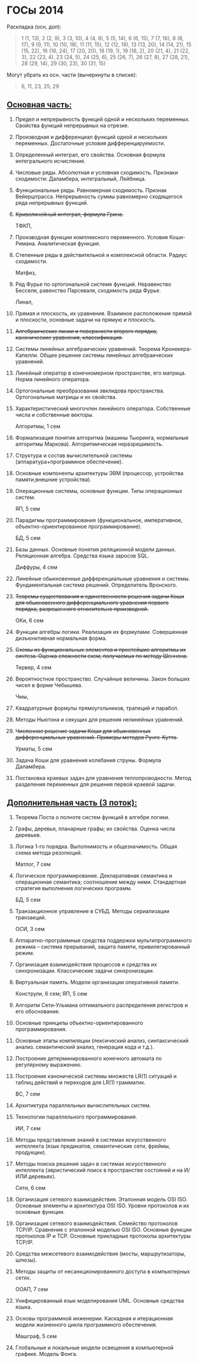 # ГОСы 2014

Раскладка (осн, доп):

> 1 (1, 13), 2 (2, 9), 3 (3, 10), 4 (4, 8), 5 (5, 14), 6 (6, 15), 7 (7, 16), 8 (8, 17), 9 (9, 11), 10 (10, 18), 11 (11, 15), 12 (12, 19), 13 (13, 20), 14 (14, 21), 15 (15, 22), 16 (16, 24), 17 (20, 20), 18 (19, 1), 19 (18, 2), 20 (21, 4), 21 (22, 3), 22 (23, 4), 23 (24, 5), 24 (25, 6), 25 (26, 7), 26 (27, 8), 27 (28, 21), 28 (29, 14), 29 (30, 23), 30 (31, 15)

Могут убрать из осн. части (вычеркнуты в списке):

> 6, 11, 23, 25, 29


[Основная часть:](./math/)
---------------

<!-- Матан -->
 
1. Предел и непрерывность функций одной и нескольких переменных. Свойства функций  непрерывных на отрезке.
2. Производная и дифференциал функций одной и нескольких переменных. Достаточные   условия дифференцируемости.
3. Определенный интеграл, его свойства. Основная формула интегрального исчисления.
4. Числовые ряды. Абсолютная и условная сходимость. Признаки сходимости: Даламбера,  интегральный, Лейбница.
5. Функциональные ряды. Равномерная сходимость. Признак Вейерштрасса. Непрерывность суммы  равномерно сходящегося ряда непрерывных функций.
6. ~~Криволинейный интеграл, формула Грина.~~

	ТФКП,

7. Производная функции комплексного переменного. Условия Коши-Римана. Аналитическая  функция.
8. Степенные ряды в действительной и комплексной области. Радиус сходимости.

	Матфиз, 

9. Ряд Фурье по ортогональной системе функций. Неравенство Бесселя, равенство Парсеваля, сходимость ряда Фурье.

	Линал, 

10. Прямая и плоскость, их уравнения. Взаимное расположение прямой и плоскости, основные задачи на прямую и плоскость.
11. ~~Алгебраические линии и поверхности второго порядка, канонические уравнения, классификация.~~
12. Системы линейных алгебраических уравнений. Теорема Кронекера-Капелли. Общее решение системы линейных алгебраических уравнений.
13. Линейный оператор в конечномерном пространстве, его матрица. Норма линейного оператора.
14. Ортогональные преобразования эвклидова пространства. Ортогональные матрицы и их свойства.
15. Характеристический многочлен линейного оператора. Собственные числа и собственные векторы.

	Алгоритмы, 1 сем

16. Формализация понятия алгоритма (машины Тьюринга, нормальные алгоритмы Маркова). Алгоритмическая неразрешимость.
17. Структура и состав вычислительной системы (аппаратура+программное обеспечение).
18. Основные компоненты архитектуры ЭВМ (процессор, устройства памяти,внешние устройства).
19. Операционные системы, основные функции. Типы операционных систем.

	ЯП, 5 сем

20. Парадигмы программирования (функциональное, императивное, объектно-ориентированное программирование).

	БД, 5 сем

21. Базы данных. Основные понятия реляционной модели данных. Реляционная алгебра. Средства языка заросов SQL.
	
	Диффуры, 4 сем

22. Линейные обыкновенные дифференциальные уравнения и системы. Фундаментальная система решений. Определитель Вронского.
23. ~~Теоремы существования и единственности решения задачи Коши для обыкновенного дифференциального уравнения первого порядка, разрешенного относительно производной.~~

	ОКи, 6 сем

24. Функции алгебры логики. Реализация их формулами. Совершенная дизъюнктивная нормальная форма.
25. ~~Схемы из функциональных элементов и простейшие алгоритмы их синтеза. Оценка сложности схем, получаемых по методу Шеннона.~~

	Тервер, 4 сем

26. Вероятностное пространство. Случайные величины. Закон больших чисел в форме Чебышева.

	Чмы, 
	
27. Квадратурные формулы прямоугольников, трапеций и парабол.
28. Методы Ньютона и секущих для решения нелинейных уравнений.
29. ~~Численное решение задачи Коши для обыкновенных дифференциальных уравнений. Примеры методов Рунге-Кутта.~~

	Урматы, 5 сем

30. Задача Коши для уравнения колебания струны. Формула Даламбера.
31. Постановка краевых задач для уравнения теплопроводности.  Метод разделения переменных для решения первой краевой задачи.


[Дополнительная часть (3 поток):](./spec/)
-------------------------------

<!-- Дискретка, 2 сем -->

1. Теорема Поста о полноте систем функций в алгебре логики.
2. Графы, деревья, планарные графы; их свойства.  Оценка числа деревьев.
3. Логика 1-го порядка.  Выполнимость и общезначимость. Общая схема метода резолюций.

	Матлог, 7 сем

4. Логическое  программирование. Декларативная семантика и операционная семантика; соотношение между ними. Стандартная стратегия выполнения логических программ.

	БД, 5 сем

5. Транзакционное  управление  в СУБД. Методы сериализации транзакций.

	ОСИ, 3 сем

6. Аппаратно-программные средства поддержки мультипрограммного режима – система прерываний, защита памяти, привилегированный режим.
7. Организация взаимодействия процессов и средства их синхронизации. Классические задачи синхронизации.
8. Виртуальная память. Модели организации оперативной памяти.

	Конструли, 6 сем; ЯП, 5 сем

9. Алгоритм Сети-Ульмана оптимального распределения регистров и его обоснование.
10. Основные принципы объектно-ориентированного программирования.
11. Основные этапы компиляции (лексический анализ, синтаксический анализ. семантический анализ, генерация кода и т.д.).
12. Построение детерминированного конечного автомата по регулярному выражению.
13. Построение канонической системы множеств LR(1) ситуаций и таблиц действий и переходов для LR(1) грамматик.

	ВС, 7 сем

14. Архитиктура параллельных  вычислительных  систем.
15. Технологии параллельного программирования.

	ИИ, 7 сем

16. Методы  представления  знаний в системах искусственного интеллекта (язык предикатов, семантические сети, фреймы, продукции).
17. Методы поиска решения задач в  системах  искусственного интеллекта  (эвристический  поиск  в пространстве состояний и на И/ИЛИ деревьях).


	Сети, 6 сем

18. Организация сетевого взаимодействия. Эталонная  модель OSI ISO. Основные элементы и архитектура OSI ISO.  Уровни протоколов и  их основные функции.
19. Организация сетевого взаимодействия. Семейство протоколов TCP/IP.  Сравнение  с  эталонной моделью OSI ISO.  Основные функции протоколов IP и TCP. Основные прикладные протоколы архитектуры TCP/IP.
20. Средства межсетевого взаимодействия (мосты, маршрутизаторы, шлюзы).
21. Методы защиты от несанкционированного доступа в компьютерных сетях.

	ООАП, 7 сем

22. Унифицированный язык моделирования UML. Основные средства языка.
23. Основы программной инженерии. Каскадная и итерационная модели жизненного цикла программного обеспечения.

	Машграф, 5 сем

24. Глобальные и локальные модели освещения в компьютерной графике. Модель Фонга.

<!-- 
<hr>
[rbaulin@gmail.com](mailto:rbaulin@gmail.com) -->

<!-- > List mat+spec TOS and general information here. -->

  [1]: http://math.stackexchange.com/
  [2]: http://daringfireball.net/projects/markdown/syntax "Markdown"
  [3]: https://github.com/jmcmanus/pagedown-extra "Pagedown Extra"
  [4]: http://meta.math.stackexchange.com/questions/5020/mathjax-basic-tutorial-and-quick-reference
  [5]: https://code.google.com/p/google-code-prettify/
  [6]: http://highlightjs.org/

<!-- http://ru.wikiversity.org/wiki/%D0%97%D0%B0%D0%B4%D0%B0%D1%87%D0%B0_%D0%9A%D0%BE%D1%88%D0%B8_%D0%B4%D0%BB%D1%8F_%D1%83%D1%80%D0%B0%D0%B2%D0%BD%D0%B5%D0%BD%D0%B8%D1%8F_%D0%BA%D0%BE%D0%BB%D0%B5%D0%B1%D0%B0%D0%BD%D0%B8%D0%B9_%D1%81%D1%82%D1%80%D1%83%D0%BD%D1%8B._%D0%A4%D0%BE%D1%80%D0%BC%D1%83%D0%BB%D0%B0_%D0%94%D0%B0%D0%BB%D0%B0%D0%BC%D0%B1%D0%B5%D1%80%D0%B0 -->
